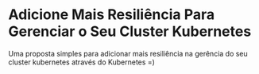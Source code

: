 # Adicione Mais Resiliência Para Gerenciar o Seu Cluster Kubernetes
Uma proposta simples para adicionar mais resiliência na gerência do seu cluster kubernetes através do Kubernetes =)



